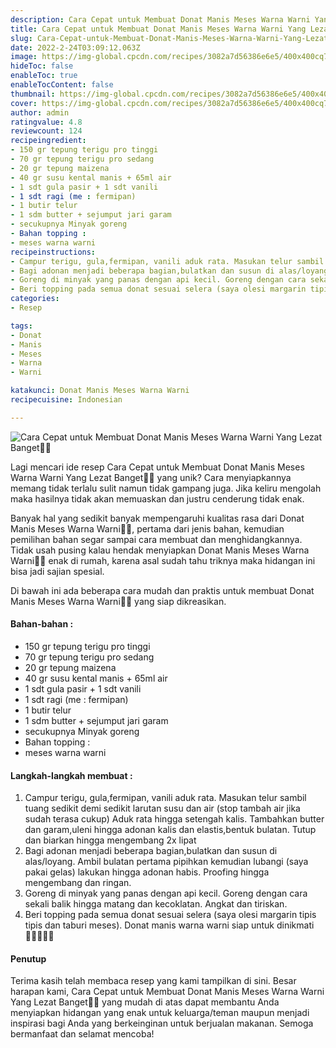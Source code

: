 ```yaml
---
description: Cara Cepat untuk Membuat Donat Manis Meses Warna Warni Yang Lezat Banget"
title: Cara Cepat untuk Membuat Donat Manis Meses Warna Warni Yang Lezat Banget
slug: Cara-Cepat-untuk-Membuat-Donat-Manis-Meses-Warna-Warni-Yang-Lezat-Banget
date: 2022-2-24T03:09:12.063Z
image: https://img-global.cpcdn.com/recipes/3082a7d56386e6e5/400x400cq70/photo.jpg
hideToc: false
enableToc: true
enableTocContent: false
thumbnail: https://img-global.cpcdn.com/recipes/3082a7d56386e6e5/400x400cq70/photo.jpg
cover: https://img-global.cpcdn.com/recipes/3082a7d56386e6e5/400x400cq70/photo.jpg
author: admin
ratingvalue: 4.8
reviewcount: 124
recipeingredient:
- 150 gr tepung terigu pro tinggi
- 70 gr tepung terigu pro sedang
- 20 gr tepung maizena
- 40 gr susu kental manis + 65ml air
- 1 sdt gula pasir + 1 sdt vanili
- 1 sdt ragi (me : fermipan)
- 1 butir telur
- 1 sdm butter + sejumput jari garam
- secukupnya Minyak goreng
- Bahan topping :
- meses warna warni
recipeinstructions:
- Campur terigu, gula,fermipan, vanili aduk rata. Masukan telur sambil tuang sedikit demi sedikit larutan susu dan air (stop tambah air jika sudah terasa cukup) Aduk rata hingga setengah kalis. Tambahkan butter dan garam,uleni hingga adonan kalis dan elastis,bentuk bulatan. Tutup dan biarkan hingga mengembang 2x lipat
- Bagi adonan menjadi beberapa bagian,bulatkan dan susun di alas/loyang. Ambil bulatan pertama pipihkan kemudian lubangi (saya pakai gelas) lakukan hingga adonan habis. Proofing hingga mengembang dan ringan.
- Goreng di minyak yang panas dengan api kecil. Goreng dengan cara sekali balik hingga matang dan kecoklatan. Angkat dan tiriskan.
- Beri topping pada semua donat sesuai selera (saya olesi margarin tipis tipis dan taburi meses). Donat manis warna warni siap untuk dinikmati 👩🏻‍🍳🍩💕
categories:
- Resep

tags:
- Donat
- Manis
- Meses
- Warna
- Warni

katakunci: Donat Manis Meses Warna Warni
recipecuisine: Indonesian

---
```


![Cara Cepat untuk Membuat Donat Manis Meses Warna Warni Yang Lezat Banget👩‍🍳](https://img-global.cpcdn.com/recipes/3082a7d56386e6e5/400x400cq70/photo.jpg)

Lagi mencari ide resep Cara Cepat untuk Membuat Donat Manis Meses Warna Warni Yang Lezat Banget👩‍🍳 yang unik? Cara menyiapkannya memang tidak terlalu sulit namun tidak gampang juga. Jika keliru mengolah maka hasilnya tidak akan memuaskan dan justru cenderung tidak enak.

Banyak hal yang sedikit banyak mempengaruhi kualitas rasa dari Donat Manis Meses Warna Warni👩‍🍳, pertama dari jenis bahan, kemudian pemilihan bahan segar sampai cara membuat dan menghidangkannya. Tidak usah pusing kalau hendak menyiapkan Donat Manis Meses Warna Warni👩‍🍳 enak di rumah, karena asal sudah tahu triknya maka hidangan ini bisa jadi sajian spesial.

Di bawah ini ada beberapa cara mudah dan praktis untuk membuat Donat Manis Meses Warna Warni👩‍🍳 yang siap dikreasikan.

<!--inarticleads1-->

#### Bahan-bahan :

- 150 gr tepung terigu pro tinggi
- 70 gr tepung terigu pro sedang
- 20 gr tepung maizena
- 40 gr susu kental manis + 65ml air
- 1 sdt gula pasir + 1 sdt vanili
- 1 sdt ragi (me : fermipan)
- 1 butir telur
- 1 sdm butter + sejumput jari garam
- secukupnya Minyak goreng
- Bahan topping :
- meses warna warni

<!--inarticleads2-->

#### Langkah-langkah membuat :

1. Campur terigu, gula,fermipan, vanili aduk rata. Masukan telur sambil tuang sedikit demi sedikit larutan susu dan air (stop tambah air jika sudah terasa cukup) Aduk rata hingga setengah kalis. Tambahkan butter dan garam,uleni hingga adonan kalis dan elastis,bentuk bulatan. Tutup dan biarkan hingga mengembang 2x lipat
1. Bagi adonan menjadi beberapa bagian,bulatkan dan susun di alas/loyang. Ambil bulatan pertama pipihkan kemudian lubangi (saya pakai gelas) lakukan hingga adonan habis. Proofing hingga mengembang dan ringan.
1. Goreng di minyak yang panas dengan api kecil. Goreng dengan cara sekali balik hingga matang dan kecoklatan. Angkat dan tiriskan.
1. Beri topping pada semua donat sesuai selera (saya olesi margarin tipis tipis dan taburi meses). Donat manis warna warni siap untuk dinikmati 👩🏻‍🍳🍩💕

#### Penutup

Terima kasih telah membaca resep yang kami tampilkan di sini. Besar harapan kami, Cara Cepat untuk Membuat Donat Manis Meses Warna Warni Yang Lezat Banget👩‍🍳 yang mudah di atas dapat membantu Anda menyiapkan hidangan yang enak untuk keluarga/teman maupun menjadi inspirasi bagi Anda yang berkeinginan untuk berjualan makanan. Semoga bermanfaat dan selamat mencoba!